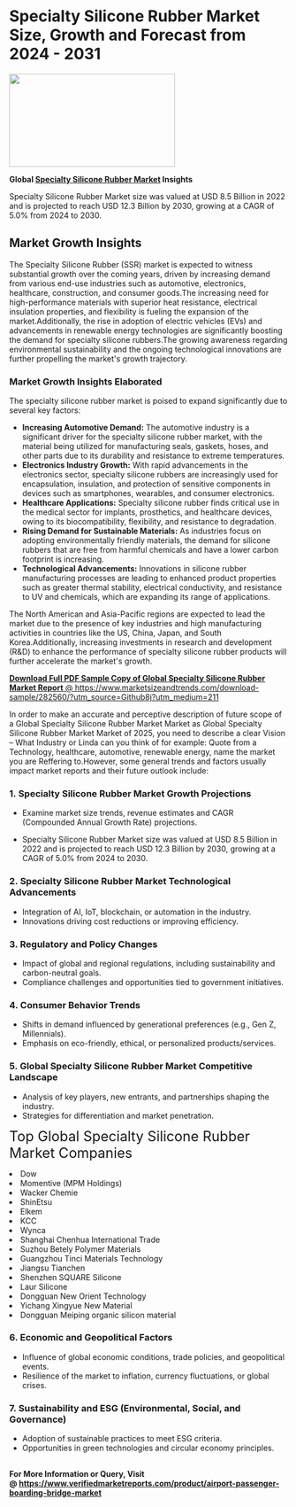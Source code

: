 <H1>Specialty Silicone Rubber Market Size, Growth and Forecast from 2024 - 2031</H1><img class="aligncenter size-medium wp-image-584254" src="https://thirdeyenews.in/wp-content/uploads/2024/09/Global-Market-Research-300x168.jpeg" alt="" width="300" height="168" /><p><strong>Global&nbsp;<a href="https://www.marketsizeandtrends.com/download-sample/282560/?utm_source=Github8j?utm_medium=211">Specialty Silicone Rubber Market</a> Insights</strong></p><p>Specialty Silicone Rubber Market size was valued at USD 8.5 Billion in 2022 and is projected to reach USD 12.3 Billion by 2030, growing at a CAGR of 5.0% from 2024 to 2030.</p><p><h2>Market Growth Insights</h2> <p>The Specialty Silicone Rubber (SSR) market is expected to witness substantial growth over the coming years, driven by increasing demand from various end-use industries such as automotive, electronics, healthcare, construction, and consumer goods.The increasing need for high-performance materials with superior heat resistance, electrical insulation properties, and flexibility is fueling the expansion of the market.Additionally, the rise in adoption of electric vehicles (EVs) and advancements in renewable energy technologies are significantly boosting the demand for specialty silicone rubbers.The growing awareness regarding environmental sustainability and the ongoing technological innovations are further propelling the market's growth trajectory.</p> <p><a href="#"></a></p> <h3>Market Growth Insights Elaborated</h3> <p>The specialty silicone rubber market is poised to expand significantly due to several key factors:</p> <ul> <li><strong>Increasing Automotive Demand:</strong> The automotive industry is a significant driver for the specialty silicone rubber market, with the material being utilized for manufacturing seals, gaskets, hoses, and other parts due to its durability and resistance to extreme temperatures.</li> <li><strong>Electronics Industry Growth:</strong> With rapid advancements in the electronics sector, specialty silicone rubbers are increasingly used for encapsulation, insulation, and protection of sensitive components in devices such as smartphones, wearables, and consumer electronics.</li> <li><strong>Healthcare Applications:</strong> Specialty silicone rubber finds critical use in the medical sector for implants, prosthetics, and healthcare devices, owing to its biocompatibility, flexibility, and resistance to degradation.</li> <li><strong>Rising Demand for Sustainable Materials:</strong> As industries focus on adopting environmentally friendly materials, the demand for silicone rubbers that are free from harmful chemicals and have a lower carbon footprint is increasing.</li> <li><strong>Technological Advancements:</strong> Innovations in silicone rubber manufacturing processes are leading to enhanced product properties such as greater thermal stability, electrical conductivity, and resistance to UV and chemicals, which are expanding its range of applications.</li> </ul> <p>The North American and Asia-Pacific regions are expected to lead the market due to the presence of key industries and high manufacturing activities in countries like the US, China, Japan, and South Korea.Additionally, increasing investments in research and development (R&D) to enhance the performance of specialty silicone rubber products will further accelerate the market's growth.</p> <p><a href="#"></p><p><span class=""><strong>Download Full PDF Sample Copy of Global Specialty Silicone Rubber Market Report</strong> @ <a href="https://www.marketsizeandtrends.com/download-sample/282560/?utm_source=Github8j?utm_medium=211" target="_blank">https://www.marketsizeandtrends.com/download-sample/282560/?utm_source=Github8j?utm_medium=211</a></span></p><p>In order to make an accurate and perceptive description of future scope of a Global&nbsp;Specialty Silicone Rubber Market Market as Global&nbsp;Specialty Silicone Rubber Market Market of 2025, you need to describe a clear Vision &ndash; What Industry or Linda can you think of for example: Quote from a Technology, healthcare, automotive, renewable energy, name the market you are Reffering to.However, some general trends and factors usually impact market reports and their future outlook include:</p><h3>1.&nbsp;<strong>Specialty Silicone Rubber Market Growth Projections</strong></h3><ul><li>Examine market size trends, revenue estimates and CAGR (Compounded Annual Growth Rate) projections.</li><li><p>Specialty Silicone Rubber Market size was valued at USD 8.5 Billion in 2022 and is projected to reach USD 12.3 Billion by 2030, growing at a CAGR of 5.0% from 2024 to 2030.</p></li></ul><h3>2.&nbsp;<strong>Specialty Silicone Rubber Market Technological Advancements</strong></h3><ul><li>Integration of AI, IoT, blockchain, or automation in the industry.</li><li>Innovations driving cost reductions or improving efficiency.</li></ul><h3>3.&nbsp;<strong>Regulatory and Policy Changes</strong></h3><ul><li>Impact of global and regional regulations, including sustainability and carbon-neutral goals.</li><li>Compliance challenges and opportunities tied to government initiatives.</li></ul><h3>4.&nbsp;<strong>Consumer Behavior Trends</strong></h3><ul><li>Shifts in demand influenced by generational preferences (e.g., Gen Z, Millennials).</li><li>Emphasis on eco-friendly, ethical, or personalized products/services.</li></ul><h3>5.&nbsp;<strong>Global Specialty Silicone Rubber Market Competitive Landscape</strong></h3><ul><li>Analysis of key players, new entrants, and partnerships shaping the industry.</li><li>Strategies for differentiation and market penetration.</li></ul><p data-pm-slice="1 1 []"><span style="color: inherit; font-family: inherit; font-size: 25px;">Top Global Specialty Silicone Rubber Market Companies</span></p><div class="" data-test-id=""><p><li>Dow</li><li> Momentive (MPM Holdings)</li><li> Wacker Chemie</li><li> ShinEtsu</li><li> Elkem</li><li> KCC</li><li> Wynca</li><li> Shanghai Chenhua International Trade</li><li> Suzhou Betely Polymer Materials</li><li> Guangzhou Tinci Materials Technology</li><li> Jiangsu Tianchen</li><li> Shenzhen SQUARE Silicone</li><li> Laur Silicone</li><li> Dongguan New Orient Technology</li><li> Yichang Xingyue New Material</li><li> Dongguan Meiping organic silicon material</li></p></div><h3>6.&nbsp;<strong>Economic and Geopolitical Factors</strong></h3><ul><li>Influence of global economic conditions, trade policies, and geopolitical events.</li><li>Resilience of the market to inflation, currency fluctuations, or global crises.</li></ul><h3>7.&nbsp;<strong>Sustainability and ESG (Environmental, Social, and Governance)</strong></h3><ul><li>Adoption of sustainable practices to meet ESG criteria.</li><li>Opportunities in green technologies and circular economy principles.</li></ul><h2><strong style="font-size: 14px;">For More Information or Query, Visit @&nbsp;</strong><a style="background-color: #ffffff; font-size: 14px;" href="https://www.marketsizeandtrends.com/report/specialty-silicone-rubber-market/" target="_blank">https://www.verifiedmarketreports.com/product/airport-passenger-boarding-bridge-market</a></h2>